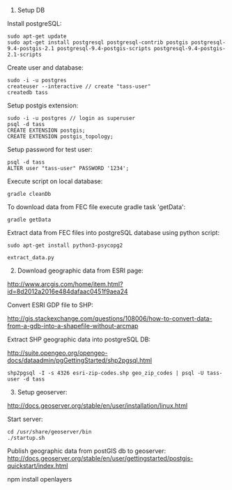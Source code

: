1. Setup DB

Install postgreSQL:
```
sudo apt-get update
sudo apt-get install postgresql postgresql-contrib postgis postgresql-9.4-postgis-2.1 postgresql-9.4-postgis-scripts postgresql-9.4-postgis-2.1-scripts
```

Create user and database:
```
sudo -i -u postgres
createuser --interactive // create "tass-user"
createdb tass
```

Setup postgis extension:
```
sudo -i -u postgres // login as superuser
psql -d tass
CREATE EXTENSION postgis;
CREATE EXTENSION postgis_topology;
```

Setup password for test user:
```
psql -d tass
ALTER user "tass-user" PASSWORD '1234';
```

Execute script on local database:
```
gradle cleanDb
```

To download data from FEC file execute gradle task 'getData':

```
gradle getData
```

Extract data from FEC files into postgreSQL database using python script:
```
sudo apt-get install python3-psycopg2
```
```
extract_data.py
```

2. Download geographic data from ESRI page:

http://www.arcgis.com/home/item.html?id=8d2012a2016e484dafaac0451f9aea24

Convert ESRI GDP file to SHP:

http://gis.stackexchange.com/questions/108006/how-to-convert-data-from-a-gdb-into-a-shapefile-without-arcmap

Extract SHP geographic data into postgreSQL DB:

http://suite.opengeo.org/opengeo-docs/dataadmin/pgGettingStarted/shp2pgsql.html
```
shp2pgsql -I -s 4326 esri-zip-codes.shp geo_zip_codes | psql -U tass-user -d tass
```

3. Setup geoserver:

http://docs.geoserver.org/stable/en/user/installation/linux.html

Start server:
```
cd /usr/share/geoserver/bin
./startup.sh
```

Publish geographic data from postGIS db to geoserver:
http://docs.geoserver.org/stable/en/user/gettingstarted/postgis-quickstart/index.html

npm install openlayers
